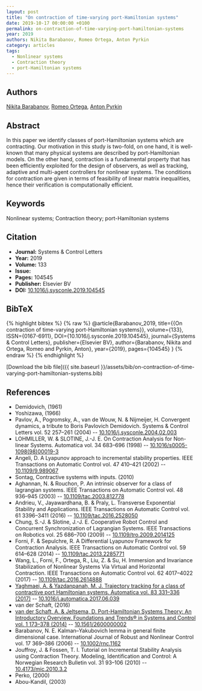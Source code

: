 ```yaml
---
layout: post
title: "On contraction of time-varying port-Hamiltonian systems"
date: 2019-10-17 00:00:00 +0100
permalink: on-contraction-of-time-varying-port-hamiltonian-systems
year: 2019
authors: Nikita Barabanov, Romeo Ortega, Anton Pyrkin
category: articles
tags:
  - Nonlinear systems
  - Contraction theory
  - port-Hamiltonian systems
---
```

 
## Authors
[Nikita Barabanov](authors/nikita-barabanov), [Romeo Ortega](authors/romeo-ortega), [Anton Pyrkin](authors/anton-pyrkin)
 
## Abstract
In this paper we identify classes of port-Hamiltonian systems which are contracting. Our motivation in this study is two-fold, on one hand, it is well-known that many physical systems are described by port-Hamiltonian models. On the other hand, contraction is a fundamental property that has been efficiently exploited for the design of observers, as well as tracking, adaptive and multi-agent controllers for nonlinear systems. The conditions for contraction are given in terms of feasibility of linear matrix inequalities, hence their verification is computationally efficient.
 
## Keywords
Nonlinear systems; Contraction theory; port-Hamiltonian systems
 
## Citation
- **Journal:** Systems &amp; Control Letters
- **Year:** 2019
- **Volume:** 133
- **Issue:** 
- **Pages:** 104545
- **Publisher:** Elsevier BV
- **DOI:** [10.1016/j.sysconle.2019.104545](https://doi.org/10.1016/j.sysconle.2019.104545)
 
## BibTeX
{% highlight bibtex %}
{% raw %}
@article{Barabanov_2019,
  title={{On contraction of time-varying port-Hamiltonian systems}},
  volume={133},
  ISSN={0167-6911},
  DOI={10.1016/j.sysconle.2019.104545},
  journal={Systems &amp; Control Letters},
  publisher={Elsevier BV},
  author={Barabanov, Nikita and Ortega, Romeo and Pyrkin, Anton},
  year={2019},
  pages={104545}
}
{% endraw %}
{% endhighlight %}
 
[Download the bib file]({{ site.baseurl }}/assets/bib/on-contraction-of-time-varying-port-hamiltonian-systems.bib)
 
## References
- Demidovich, (1961)
- Yoshizawa, (1966)
- Pavlov, A., Pogromsky, A., van de Wouw, N. & Nijmeijer, H. Convergent dynamics, a tribute to Boris Pavlovich Demidovich. Systems &amp; Control Letters vol. 52 257–261 (2004) -- [10.1016/j.sysconle.2004.02.003](https://doi.org/10.1016/j.sysconle.2004.02.003)
- LOHMILLER, W. & SLOTINE, J.-J. E. On Contraction Analysis for Non-linear Systems. Automatica vol. 34 683–696 (1998) -- [10.1016/s0005-1098(98)00019-3](https://doi.org/10.1016/s0005-1098(98)00019-3)
- Angeli, D. A Lyapunov approach to incremental stability properties. IEEE Transactions on Automatic Control vol. 47 410–421 (2002) -- [10.1109/9.989067](https://doi.org/10.1109/9.989067)
- Sontag, Contractive systems with inputs. (2010)
- Aghannan, N. & Rouchon, P. An intrinsic observer for a class of lagrangian systems. IEEE Transactions on Automatic Control vol. 48 936–945 (2003) -- [10.1109/tac.2003.812778](https://doi.org/10.1109/tac.2003.812778)
- Andrieu, V., Jayawardhana, B. & Praly, L. Transverse Exponential Stability and Applications. IEEE Transactions on Automatic Control vol. 61 3396–3411 (2016) -- [10.1109/tac.2016.2528050](https://doi.org/10.1109/tac.2016.2528050)
- Chung, S.-J. & Slotine, J.-J. E. Cooperative Robot Control and Concurrent Synchronization of Lagrangian Systems. IEEE Transactions on Robotics vol. 25 686–700 (2009) -- [10.1109/tro.2009.2014125](https://doi.org/10.1109/tro.2009.2014125)
- Forni, F. & Sepulchre, R. A Differential Lyapunov Framework for Contraction Analysis. IEEE Transactions on Automatic Control vol. 59 614–628 (2014) -- [10.1109/tac.2013.2285771](https://doi.org/10.1109/tac.2013.2285771)
- Wang, L., Forni, F., Ortega, R., Liu, Z. & Su, H. Immersion and Invariance Stabilization of Nonlinear Systems Via Virtual and Horizontal Contraction. IEEE Transactions on Automatic Control vol. 62 4017–4022 (2017) -- [10.1109/tac.2016.2614888](https://doi.org/10.1109/tac.2016.2614888)
- [Yaghmaei, A. & Yazdanpanah, M. J. Trajectory tracking for a class of contractive port Hamiltonian systems. Automatica vol. 83 331–336 (2017)](trajectory-tracking-for-a-class-of-contractive-port-hamiltonian-systems) -- [10.1016/j.automatica.2017.06.039](https://doi.org/10.1016/j.automatica.2017.06.039)
- van der Schaft, (2016)
- [van der Schaft, A. & Jeltsema, D. Port-Hamiltonian Systems Theory: An Introductory Overview. Foundations and Trends® in Systems and Control vol. 1 173–378 (2014)](port-hamiltonian-systems-theory-an-introductory-overview) -- [10.1561/2600000002](https://doi.org/10.1561/2600000002)
- Barabanov, N. E. Kalman–Yakubovich lemma in general finite dimensional case. International Journal of Robust and Nonlinear Control vol. 17 369–386 (2006) -- [10.1002/rnc.1162](https://doi.org/10.1002/rnc.1162)
- Jouffroy, J. & Fossen, T. I. Tutorial on Incremental Stability Analysis using Contraction Theory. Modeling, Identification and Control: A Norwegian Research Bulletin vol. 31 93–106 (2010) -- [10.4173/mic.2010.3.2](https://doi.org/10.4173/mic.2010.3.2)
- Perko, (2000)
- Abou-Kandil, (2003)

